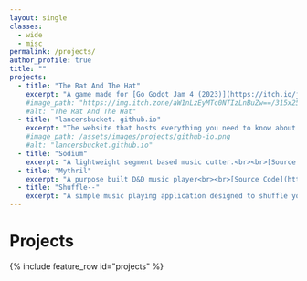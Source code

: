 ```yaml
---
layout: single
classes:
  - wide
  - misc
permalink: /projects/
author_profile: true
title: ""
projects:
  - title: "The Rat And The Hat"
    excerpt: "A game made for [Go Godot Jam 4 (2023)](https://itch.io/jam/go-godot-jam-4){:target='_blank'} on itch.io. <br> - Lead Programmer <br><br> [Live Demo](https://itch.io/jam/go-godot-jam-4/rate/2070002){:target='_blank' .btn .btn--primary .btn--large} [Source Code](https://github.com/LancersBucket/GodotGame){:target='_blank' .btn .btn--primary .btn--large}"
    #image_path: "https://img.itch.zone/aW1nLzEyMTc0NTIzLnBuZw==/315x250%23c/TzYBG0.png" #/assets/images/projects/ratandthehat.png
    #alt: "The Rat And The Hat"
  - title: "lancersbucket. github.io"
    excerpt: "The website that hosts everything you need to know about me. <br>![](https://img.shields.io/website/http/lancersbucket.github.io?up_color=green&down_color=red&label=lancersbucket.github.io%20Status) <br><br> [Live Demo](https://lancersbucket.github.io){:target='_blank' .btn .btn--primary .btn--large} [Source Code](https://github.com/LancersBucket/lancersbucket.github.io){:target='_blank' .btn .btn--primary .btn--large}"
    #image_path: /assets/images/projects/github-io.png
    #alt: "lancersbucket.github.io"
  - title: "Sodium"
    excerpt: "A lightweight segment based music cutter.<br><br>[Source Code](https://github.com/LancersBucket/sodium){:target='_blank' .btn .btn--primary .btn--large}"
  - title: "Mythril"
    excerpt: "A purpose built D&D music player<br><br>[Source Code](https://github.com/LancersBucket/mythril){:target='_blank' .btn .btn--primary .btn--large}"
  - title: "Shuffle--"
    excerpt: "A simple music playing application designed to shuffle your music. <br><br> [Source Code](https://github.com/LancersBucket/Shuffle--){:target='_blank' .btn .btn--primary .btn--large}"
---
```


# Projects
{% include feature_row id="projects" %}

